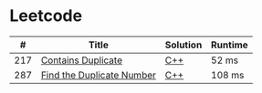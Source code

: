 # Leetcode

| # | Title | Solution | Runtime |
|---| ----- | -------- | ------- |
|217|[ Contains Duplicate](https://leetcode.com/problems/contains-duplicate/)|[C++](./solutions/217.%20Contains%20Duplicate.cpp)|52 ms|
|287|[ Find the Duplicate Number](https://leetcode.com/problems/find-the-duplicate-number/)|[C++](./solutions/287.%20Find%20the%20Duplicate%20Number.cpp)|108 ms|
